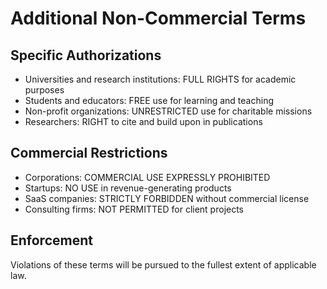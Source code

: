 # Additional Non-Commercial Terms

## Specific Authorizations
- Universities and research institutions: FULL RIGHTS for academic purposes
- Students and educators: FREE use for learning and teaching
- Non-profit organizations: UNRESTRICTED use for charitable missions
- Researchers: RIGHT to cite and build upon in publications

## Commercial Restrictions  
- Corporations: COMMERCIAL USE EXPRESSLY PROHIBITED
- Startups: NO USE in revenue-generating products
- SaaS companies: STRICTLY FORBIDDEN without commercial license
- Consulting firms: NOT PERMITTED for client projects

## Enforcement
Violations of these terms will be pursued to the fullest extent of applicable law.
